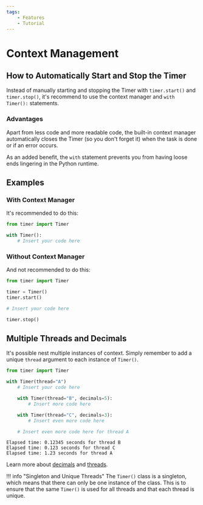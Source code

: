 ```yaml
---
tags:
    - Features
    - Tutorial
---
```


# Context Management
## How to Automatically Start and Stop the Timer
Instead of manually starting and stopping the Timer with `timer.start()` and `timer.stop()`, it's recommend to use the context manager and `with Timer():` statements.

### Advantages
Apart from less code and more readable code, the built-in context manager automatically closes the Timer (so you don't forget it) when the task is done or if an error occurs.

As an added benefit, the `with` statement prevents you from having loose ends lingering in the Python runtime.

## Examples
### With Context Manager
It's recommended to do this:

```python linenums="1" hl_lines="3"
from timer import Timer

with Timer():
    # Insert your code here
```

### Without Context Manager
And not recommended to do this:

```python linenums="1"
from timer import Timer

timer = Timer()
timer.start()

# Insert your code here

timer.stop()
```

## Multiple Threads and Decimals
It's possible nest multiple instances of context. Simply remember to add a unique `thread` argument to each instance of `Timer()`.

```python linenums="1" hl_lines="3 6 9"
from timer import Timer

with Timer(thread="A")
    # Insert your code here

    with Timer(thread="B", decimals=5):
        # Insert more code here

    with Timer(thread="C", decimals=3):
        # Insert even more code here

    # Insert even more code here for thread A
```

```text title=""
Elapsed time: 0.12345 seconds for thread B
Elapsed time: 0.123 seconds for thread C
Elapsed time: 1.23 seconds for thread A
```

Learn more about [decimals](decimals.md) and [threads](multiple-threads.md).

!!! info "Singleton and Unique Threads"
    The `Timer()` class is a singleton, which means that there can only be one instance of the class. This is to ensure that the same `Timer()` is used for all threads and that each thread is unique.
